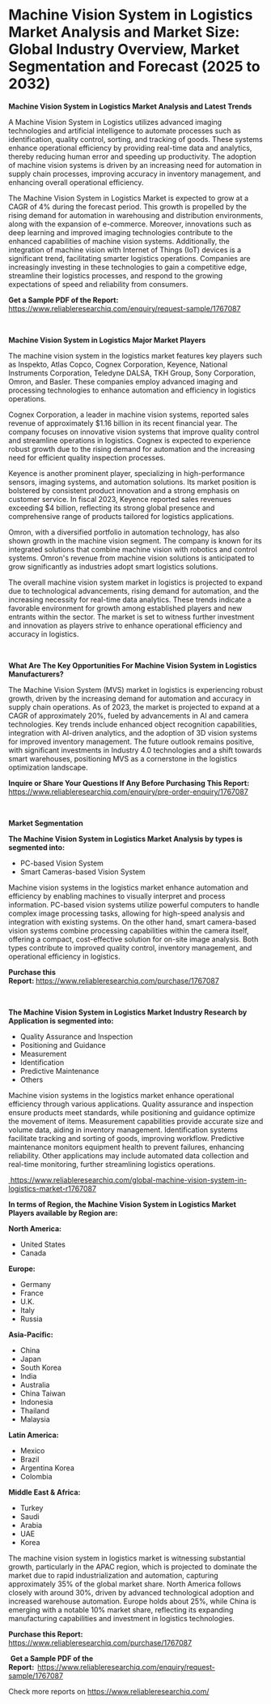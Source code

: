 <p><h1>Machine Vision System in Logistics Market Analysis and Market Size: Global Industry Overview, Market Segmentation and Forecast (2025 to 2032)</h1></p><p><strong>Machine Vision System in Logistics Market Analysis and Latest Trends</strong></p>
<p><p>A Machine Vision System in Logistics utilizes advanced imaging technologies and artificial intelligence to automate processes such as identification, quality control, sorting, and tracking of goods. These systems enhance operational efficiency by providing real-time data and analytics, thereby reducing human error and speeding up productivity. The adoption of machine vision systems is driven by an increasing need for automation in supply chain processes, improving accuracy in inventory management, and enhancing overall operational efficiency.</p><p>The Machine Vision System in Logistics Market is expected to grow at a CAGR of 4% during the forecast period. This growth is propelled by the rising demand for automation in warehousing and distribution environments, along with the expansion of e-commerce. Moreover, innovations such as deep learning and improved imaging technologies contribute to the enhanced capabilities of machine vision systems. Additionally, the integration of machine vision with Internet of Things (IoT) devices is a significant trend, facilitating smarter logistics operations. Companies are increasingly investing in these technologies to gain a competitive edge, streamline their logistics processes, and respond to the growing expectations of speed and reliability from consumers.</p></p>
<p><strong>Get a Sample PDF of the Report:&nbsp;</strong> <a href="https://www.reliableresearchiq.com/enquiry/request-sample/1767087?utm_campaign=3505&utm_medium=2&utm_source=Github&utm_content=ia&utm_term=11042025&utm_id=machine-vision-system-in-logistics">https://www.reliableresearchiq.com/enquiry/request-sample/1767087</a></p>
<p>&nbsp;</p>
<p><strong>Machine Vision System in Logistics Major Market Players</strong></p>
<p><p>The machine vision system in the logistics market features key players such as Inspekto, Atlas Copco, Cognex Corporation, Keyence, National Instruments Corporation, Teledyne DALSA, TKH Group, Sony Corporation, Omron, and Basler. These companies employ advanced imaging and processing technologies to enhance automation and efficiency in logistics operations.</p><p>Cognex Corporation, a leader in machine vision systems, reported sales revenue of approximately $1.16 billion in its recent financial year. The company focuses on innovative vision systems that improve quality control and streamline operations in logistics. Cognex is expected to experience robust growth due to the rising demand for automation and the increasing need for efficient quality inspection processes.</p><p>Keyence is another prominent player, specializing in high-performance sensors, imaging systems, and automation solutions. Its market position is bolstered by consistent product innovation and a strong emphasis on customer service. In fiscal 2023, Keyence reported sales revenues exceeding $4 billion, reflecting its strong global presence and comprehensive range of products tailored for logistics applications.</p><p>Omron, with a diversified portfolio in automation technology, has also shown growth in the machine vision segment. The company is known for its integrated solutions that combine machine vision with robotics and control systems. Omron's revenue from machine vision solutions is anticipated to grow significantly as industries adopt smart logistics solutions.</p><p>The overall machine vision system market in logistics is projected to expand due to technological advancements, rising demand for automation, and the increasing necessity for real-time data analytics. These trends indicate a favorable environment for growth among established players and new entrants within the sector. The market is set to witness further investment and innovation as players strive to enhance operational efficiency and accuracy in logistics.</p></p>
<p>&nbsp;</p>
<p><strong>What Are The Key Opportunities For Machine Vision System in Logistics Manufacturers?</strong></p>
<p><p>The Machine Vision System (MVS) market in logistics is experiencing robust growth, driven by the increasing demand for automation and accuracy in supply chain operations. As of 2023, the market is projected to expand at a CAGR of approximately 20%, fueled by advancements in AI and camera technologies. Key trends include enhanced object recognition capabilities, integration with AI-driven analytics, and the adoption of 3D vision systems for improved inventory management. The future outlook remains positive, with significant investments in Industry 4.0 technologies and a shift towards smart warehouses, positioning MVS as a cornerstone in the logistics optimization landscape.</p></p>
<p><strong>Inquire or Share Your Questions If Any Before Purchasing This Report:</strong> <a href="https://www.reliableresearchiq.com/enquiry/pre-order-enquiry/1767087?utm_campaign=3505&utm_medium=2&utm_source=Github&utm_content=ia&utm_term=11042025&utm_id=machine-vision-system-in-logistics">https://www.reliableresearchiq.com/enquiry/pre-order-enquiry/1767087</a></p>
<p>&nbsp;</p>
<p><strong>Market Segmentation</strong></p>
<p><strong>The Machine Vision System in Logistics Market Analysis by types is segmented into:</strong></p>
<p><ul><li>PC-based Vision System</li><li>Smart Cameras-based Vision System</li></ul></p>
<p><p>Machine vision systems in the logistics market enhance automation and efficiency by enabling machines to visually interpret and process information. PC-based vision systems utilize powerful computers to handle complex image processing tasks, allowing for high-speed analysis and integration with existing systems. On the other hand, smart camera-based vision systems combine processing capabilities within the camera itself, offering a compact, cost-effective solution for on-site image analysis. Both types contribute to improved quality control, inventory management, and operational efficiency in logistics.</p></p>
<p><strong>Purchase this Report:&nbsp;</strong><a href="https://www.reliableresearchiq.com/purchase/1767087?utm_campaign=3505&utm_medium=2&utm_source=Github&utm_content=ia&utm_term=11042025&utm_id=machine-vision-system-in-logistics">https://www.reliableresearchiq.com/purchase/1767087</a></p>
<p>&nbsp;</p>
<p><strong>The Machine Vision System in Logistics Market Industry Research by Application is segmented into:</strong></p>
<p><ul><li>Quality Assurance and Inspection</li><li>Positioning and Guidance</li><li>Measurement</li><li>Identification</li><li>Predictive Maintenance</li><li>Others</li></ul></p>
<p><p>Machine vision systems in the logistics market enhance operational efficiency through various applications. Quality assurance and inspection ensure products meet standards, while positioning and guidance optimize the movement of items. Measurement capabilities provide accurate size and volume data, aiding in inventory management. Identification systems facilitate tracking and sorting of goods, improving workflow. Predictive maintenance monitors equipment health to prevent failures, enhancing reliability. Other applications may include automated data collection and real-time monitoring, further streamlining logistics operations.</p></p>
<p><a href="https://www.reliableresearchiq.com/global-machine-vision-system-in-logistics-market-r1767087?utm_campaign=3505&utm_medium=2&utm_source=Github&utm_content=ia&utm_term=11042025&utm_id=machine-vision-system-in-logistics">&nbsp;https://www.reliableresearchiq.com/global-machine-vision-system-in-logistics-market-r1767087</a></p>
<p><strong>In terms of Region, the Machine Vision System in Logistics Market Players available by Region are:</strong></p>
<p>
    <p> <strong> North America: </strong>
        <ul>
            <li>United States</li>
            <li>Canada</li>
        </ul>
        </p> 
    <p> <strong> Europe: </strong>
        <ul>
            <li>Germany</li>
            <li>France</li>
            <li>U.K.</li>
            <li>Italy</li>
            <li>Russia</li>
        </ul>
        </p> 
    <p> <strong> Asia-Pacific: </strong>
        <ul>
            <li>China</li>
            <li>Japan</li>
            <li>South Korea</li>
            <li>India</li>
            <li>Australia</li>
            <li>China Taiwan</li>
            <li>Indonesia</li>
            <li>Thailand</li>
            <li>Malaysia</li>
        </ul>
        </p> 
    <p> <strong> Latin America: </strong>
        <ul>
            <li>Mexico</li>
            <li>Brazil</li>
            <li>Argentina Korea</li>
            <li>Colombia</li>
        </ul>
        </p> 
    <p> <strong> Middle East & Africa: </strong>
        <ul>
            <li>Turkey</li>
            <li>Saudi</li>
            <li>Arabia</li>
            <li>UAE</li>
            <li>Korea</li>
        </ul>
    </p>
    </p>
<p><p>The machine vision system in logistics market is witnessing substantial growth, particularly in the APAC region, which is projected to dominate the market due to rapid industrialization and automation, capturing approximately 35% of the global market share. North America follows closely with around 30%, driven by advanced technological adoption and increased warehouse automation. Europe holds about 25%, while China is emerging with a notable 10% market share, reflecting its expanding manufacturing capabilities and investment in logistics technologies.</p></p>
<p><strong>Purchase this Report: </strong><a href="https://www.reliableresearchiq.com/purchase/1767087?utm_campaign=3505&utm_medium=2&utm_source=Github&utm_content=ia&utm_term=11042025&utm_id=machine-vision-system-in-logistics">https://www.reliableresearchiq.com/purchase/1767087</a></p>
<p>&nbsp;<strong>Get a Sample PDF of the Report:&nbsp;&nbsp;</strong><a href="https://www.reliableresearchiq.com/enquiry/request-sample/1767087?utm_campaign=3505&utm_medium=2&utm_source=Github&utm_content=ia&utm_term=11042025&utm_id=machine-vision-system-in-logistics">https://www.reliableresearchiq.com/enquiry/request-sample/1767087</a></p>
<p><strong></strong></p>
<p>Check more reports on <a href="https://www.reliableresearchiq.com/?utm_campaign=3505&utm_medium=2&utm_source=Github&utm_content=ia&utm_term=11042025&utm_id=machine-vision-system-in-logistics">https://www.reliableresearchiq.com/</a></p>
